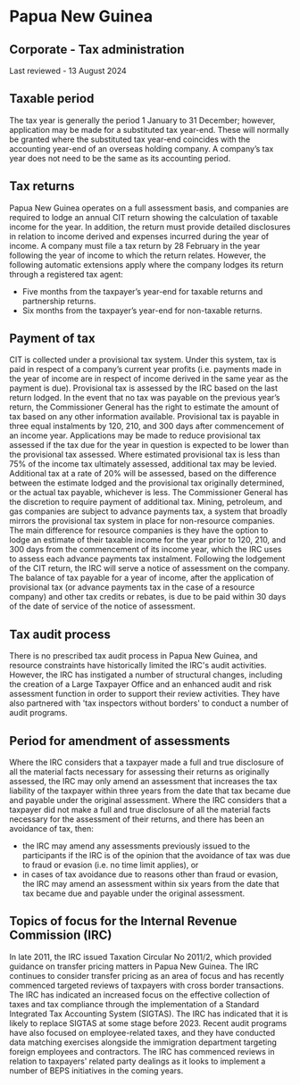 # Papua New Guinea
## Corporate - Tax administration
Last reviewed - 13 August 2024
## Taxable period
The tax year is generally the period 1 January to 31 December; however, application may be made for a substituted tax year-end. These will normally be granted where the substituted tax year-end coincides with the accounting year-end of an overseas holding company. A company’s tax year does not need to be the same as its accounting period.
## Tax returns
Papua New Guinea operates on a full assessment basis, and companies are required to lodge an annual CIT return showing the calculation of taxable income for the year. In addition, the return must provide detailed disclosures in relation to income derived and expenses incurred during the year of income.
A company must file a tax return by 28 February in the year following the year of income to which the return relates. However, the following automatic extensions apply where the company lodges its return through a registered tax agent:
  * Five months from the taxpayer’s year-end for taxable returns and partnership returns.
  * Six months from the taxpayer’s year-end for non-taxable returns.


## Payment of tax
CIT is collected under a provisional tax system. Under this system, tax is paid in respect of a company’s current year profits (i.e. payments made in the year of income are in respect of income derived in the same year as the payment is due).
Provisional tax is assessed by the IRC based on the last return lodged. In the event that no tax was payable on the previous year’s return, the Commissioner General has the right to estimate the amount of tax based on any other information available.
Provisional tax is payable in three equal instalments by 120, 210, and 300 days after commencement of an income year.
Applications may be made to reduce provisional tax assessed if the tax due for the year in question is expected to be lower than the provisional tax assessed. Where estimated provisional tax is less than 75% of the income tax ultimately assessed, additional tax may be levied. Additional tax at a rate of 20% will be assessed, based on the difference between the estimate lodged and the provisional tax originally determined, or the actual tax payable, whichever is less. The Commissioner General has the discretion to require payment of additional tax.
Mining, petroleum, and gas companies are subject to advance payments tax, a system that broadly mirrors the provisional tax system in place for non-resource companies. The main difference for resource companies is they have the option to lodge an estimate of their taxable income for the year prior to 120, 210, and 300 days from the commencement of its income year, which the IRC uses to assess each advance payments tax instalment. 
Following the lodgement of the CIT return, the IRC will serve a notice of assessment on the company. The balance of tax payable for a year of income, after the application of provisional tax (or advance payments tax in the case of a resource company) and other tax credits or rebates, is due to be paid within 30 days of the date of service of the notice of assessment.
## Tax audit process
There is no prescribed tax audit process in Papua New Guinea, and resource constraints have historically limited the IRC's audit activities. However, the IRC has instigated a number of structural changes, including the creation of a Large Taxpayer Office and an enhanced audit and risk assessment function in order to support their review activities. They have also partnered with 'tax inspectors without borders' to conduct a number of audit programs.
## Period for amendment of assessments
Where the IRC considers that a taxpayer made a full and true disclosure of all the material facts necessary for assessing their returns as originally assessed, the IRC may only amend an assessment that increases the tax liability of the taxpayer within three years from the date that tax became due and payable under the original assessment.
Where the IRC considers that a taxpayer did not make a full and true disclosure of all the material facts necessary for the assessment of their returns, and there has been an avoidance of tax, then:
  * the IRC may amend any assessments previously issued to the participants if the IRC is of the opinion that the avoidance of tax was due to fraud or evasion (i.e. no time limit applies), or
  * in cases of tax avoidance due to reasons other than fraud or evasion, the IRC may amend an assessment within six years from the date that tax became due and payable under the original assessment.


## Topics of focus for the Internal Revenue Commission (IRC)
In late 2011, the IRC issued Taxation Circular No 2011/2, which provided guidance on transfer pricing matters in Papua New Guinea. The IRC continues to consider transfer pricing as an area of focus and has recently commenced targeted reviews of taxpayers with cross border transactions. 
The IRC has indicated an increased focus on the effective collection of taxes and tax compliance through the implementation of a Standard Integrated Tax Accounting System (SIGTAS). The IRC has indicated that it is likely to replace SIGTAS at some stage before 2023.
Recent audit programs have also focused on employee-related taxes, and they have conducted data matching exercises alongside the immigration department targeting foreign employees and contractors.
The IRC has commenced reviews in relation to taxpayers' related party dealings as it looks to implement a number of BEPS initiatives in the coming years. 
